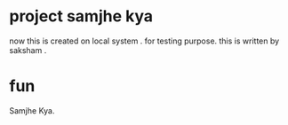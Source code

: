 # project samjhe kya 

now this is created on local system .
for testing purpose.
this is written by saksham .
# fun 
Samjhe Kya.